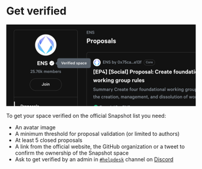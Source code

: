 # Get verified

![](<../.gitbook/assets/image (1) (1).png>)

To get your space verified on the official Snapshot list you need:

* An avatar image
* A minimum threshold for proposal validation (or limited to authors)
* At least 5 closed proposals
* A link from the official website, the GitHub organization or a tweet to confirm the ownership of the Snapshot space
* Ask to get verified by an admin in [`#helpdesk`](https://discord.com/channels/707079246388133940/747049240022482974) channel on [Discord](https://discord.snapshot.org)
